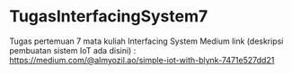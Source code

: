 # TugasInterfacingSystem7
Tugas pertemuan 7 mata kuliah Interfacing System
Medium link (deskripsi pembuatan sistem IoT ada disini) : https://medium.com/@almyozil.ao/simple-iot-with-blynk-7471e527dd21
